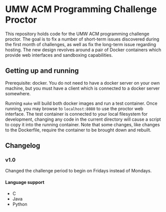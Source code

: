 # UMW ACM Programming Challenge Proctor
This repository holds code for the UMW ACM programming challenge proctor. The goal is to fix a number of short-term issues discovered during the first month of challenges, as well as fix the long-term issue regarding hosting. The new design revolves around a pair of Docker containers which provide web interfaces and sandboxing capabilities.

## Getting up and running

Prerequisite: docker. You do not need to have a docker server on your own machine, but you must have a client which is connected to a docker server somewhere.

Running `make` will build both docker images and run a test container.
Once running, you may browse to `localhost:8080` to use the proctor web interface. The test container is connected to your local filesystem for development, changing any code in the current directory will cause a script to copy it into the running container. Note that some changes, like changes to the Dockerfile, require the container to be brought down and rebuilt.

## Changelog

### v1.0
Changed the challenge period to begin on Fridays instead of Mondays.
#### Language support
* C
* Java
* Python
